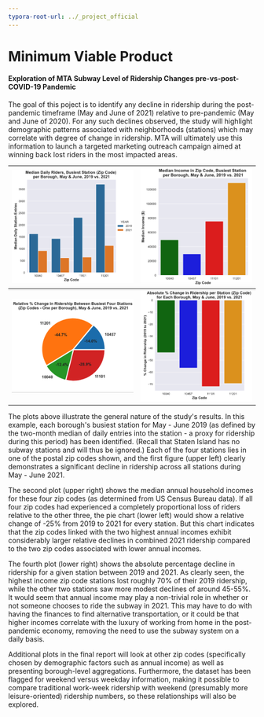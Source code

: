 ```yaml
---
typora-root-url: ../_project_official
---
```


# Minimum Viable Product

#### Exploration of MTA Subway Level of Ridership Changes pre-vs-post-COVID-19 Pandemic

The goal of this poject is to identify any decline in ridership during the post-pandemic timeframe (May and June of 2021) relative to pre-pandemic (May and June of 2020). For any such declines observed, the study will highlight demographic patterns associated with neighborhoods (stations)  which may correlate with degree of change in ridership. MTA will ultimately use this information to launch a targeted marketing outreach campaign aimed at winning back lost riders in the most impacted areas.

| <img src="mvp_george_pappy/Median_Daily_Riders_Compare.png" alt="Median_Daily_Riders_Compare" style="zoom: 75%;" /> | <img src="mvp_george_pappy/Median_Income.png" alt="Median_Income" style="zoom:75%;" /> |
| ------------------------------------------------------------ | ------------------------------------------------------------ |
| <img src="mvp_george_pappy/Rel_Percent_Change_Across_Stations.png" alt="Rel_Percent_Change_Across_Stations" style="zoom:75%;" /> | <img src="mvp_george_pappy/Abs_Precent_Change_Per_Station.png" alt="Abs_Precent_Change_Per_Station" style="zoom:75%;" /> |



The plots above illustrate the general nature of the study's results. In this example, each borough's busiest station for May - June 2019 (as defined by the two-month median of daily entries into the station - a proxy for ridership during this period) has been identified. (Recall that Staten Island has no subway stations and will thus be ignored.) Each of the four stations lies in one of the postal zip codes shown, and the first figure (upper left) clearly demonstrates a significant decline in ridership across all stations during May - June 2021. 

The second plot (upper right) shows the median annual household incomes for these four zip codes (as determined from US Census Bureau data). If all four zip codes had experienced a completely proportional loss of riders relative to the other three, the pie chart (lower left) would show a relative change of -25% from 2019 to 2021 for every station. But this chart indicates that the zip codes linked with the two highest annual incomes exhibit considerably larger relative declines in combined 2021 ridership compared to the two zip codes associated with lower annual incomes.

The fourth plot (lower right) shows the absolute percentage decline in ridership for a given station between 2019 and 2021. As clearly seen, the highest income zip code stations lost roughly 70% of their 2019 ridership, while the other two stations saw more modest declines of around 45-55%. It would seem that annual income may play a non-trivial role in whether or not someone chooses to ride the subway in 2021. This may have to do with having the finances to find alternative transportation, or it could be that higher incomes correlate with the luxury of working from home in the post-pandemic economy, removing the need to use the subway system on a daily basis.

Additional plots in the final report will look at other zip codes (specifically chosen by demographic factors such as annual income) as well as presenting borough-level aggregations. Furthermore, the dataset has been flagged for weekend versus weekday information, making it possible to compare traditional work-week ridership with weekend (presumably more leisure-oriented) ridership numbers, so these relationships will also be explored.

